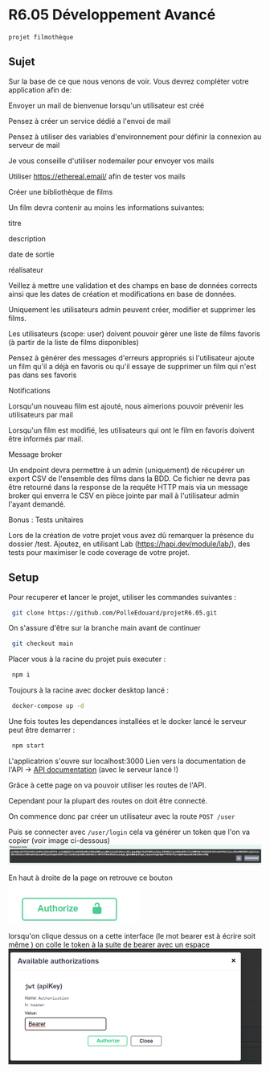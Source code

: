 # R6.05 Développement Avancé 
    projet filmothèque
## Sujet 
Sur la base de ce que nous venons de voir. Vous devrez compléter votre application afin de:

Envoyer un mail de bienvenue lorsqu'un utilisateur est créé

Pensez à créer un service dédié a l'envoi de mail

Pensez à utiliser des variables d'environnement pour définir la connexion au serveur de mail

Je vous conseille d'utiliser nodemailer pour envoyer vos mails

Utiliser https://ethereal.email/ afin de tester vos mails

Créer une bibliothèque de films

Un film devra contenir au moins les informations suivantes:

titre

description

date de sortie

réalisateur

Veillez à mettre une validation et des champs en base de données corrects ainsi que les dates de création et modifications en base de données.

Uniquement les utilisateurs admin peuvent créer, modifier et supprimer les films.

Les utilisateurs (scope: user) doivent pouvoir gérer une liste de films favoris (à partir de la liste de films disponibles)

Pensez à générer des messages d'erreurs appropriés si l'utilisateur ajoute un film qu'il a déjà en favoris ou qu'il essaye de supprimer un film qui n'est pas dans ses favoris

Notifications

Lorsqu'un nouveau film est ajouté, nous aimerions pouvoir prévenir les utilisateurs par mail

Lorsqu'un film est modifié, les utilisateurs qui ont le film en favoris doivent être informés par mail.

Message broker

Un endpoint devra permettre à un admin (uniquement) de récupérer un export CSV de l'ensemble des films dans la BDD. Ce fichier ne devra pas être retourné dans la response de la requête HTTP mais via un message broker qui enverra le CSV en pièce jointe par mail à l'utilisateur admin l'ayant demandé.

Bonus : Tests unitaires

Lors de la création de votre projet vous avez dû remarquer la présence du dossier /test. Ajoutez, en utilisant Lab (https://hapi.dev/module/lab/), des tests pour maximiser le code coverage de votre projet. 

## Setup

Pour recuperer et lancer le projet, utiliser les commandes suivantes :
```bash
 git clone https://github.com/PolleEdouard/projetR6.05.git
```
On s'assure d'être sur la branche main avant de continuer 
```bash
 git checkout main 
```
Placer vous à la racine du projet puis executer :
```bash
 npm i 
```
Toujours à la racine avec docker desktop lancé :
```bash
 docker-compose up -d
```
Une fois toutes les dependances installées et le docker lancé le serveur peut être demarrer :
```bash
 npm start 
```
L'applicatrion s'ouvre sur localhost:3000
Lien vers la documentation de l'API -> [API documentation](http://localhost:3000/documentation#/) (avec le serveur lancé !)

Grâce à cette page on va pouvoir utiliser les routes de l'API.

Cependant pour la plupart des routes on doit être connecté.

On commence donc par créer un utilisateur avec la route `POST /user`

Puis se connecter avec `/user/login` cela va générer un token que l'on va copier (voir image ci-dessous)
![Description de l'image](iut-project/images/token.png)

En haut à droite de la page on retrouve ce bouton 
![Description de l'image](iut-project/images/button.png)

lorsqu'on clique dessus on a cette interface (le mot bearer est à écrire soit même )
on colle le token à la suite de bearer avec un espace
![Description de l'image](iut-project/images/authorize.png)
